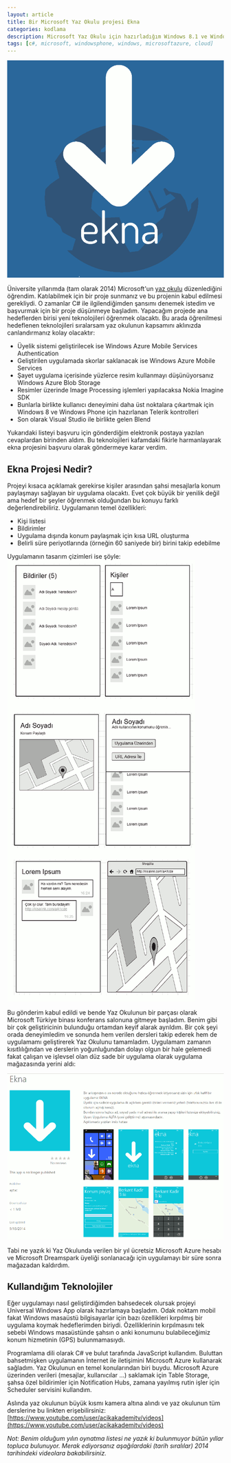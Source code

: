 ```yaml
---
layout: article
title: Bir Microsoft Yaz Okulu projesi Ekna
categories: kodlama
description: Microsoft Yaz Okulu için hazırladığım Windows 8.1 ve Windows Phone 8.1 uygulama projesi
tags: [c#, microsoft, windowsphone, windows, microsoftazure, cloud]
---
```

<a href="/images/2016-08-20-ekna-projesi/ekna_logo.png" title="Ekna Posteri"><img src="/images/2016-08-20-ekna-projesi/ekna_logo.png" class="pure-img" alt="Ekna Posteri"></a>

Üniversite yıllarımda (tam olarak 2014) Microsoft'un [yaz okulu](https://www.microsoft.com/turkiye/yaz-okulu/) düzenlediğini öğrendim. Katılabilmek için bir proje sunmanız ve bu projenin kabul edilmesi gerekliydi. O zamanlar C# ile ilgilendiğimden şansımı denemek istedim ve başvurmak için bir proje düşünmeye başladım. Yapacağım projede ana hedeflerden birisi yeni teknolojileri öğrenmek olacaktı. Bu arada öğrenilmesi hedeflenen teknolojileri sıralarsam yaz okulunun kapsamını aklınızda canlandırmanız kolay olacaktır:

- Üyelik sistemi geliştirilecek ise Windows Azure Mobile Services Authentication
- Geliştirilen uygulamada skorlar saklanacak ise Windows Azure Mobile Services
- Şayet uygulama içerisinde yüzlerce resim kullanmayı düşünüyorsanız Windows Azure Blob Storage
- Resimler üzerinde Image Processing işlemleri yapılacaksa Nokia Imagine SDK
- Bunlarla birlikte kullanıcı deneyimini daha üst noktalara çıkartmak için Windows 8 ve Windows Phone için hazırlanan Telerik kontrolleri
- Son olarak Visual Studio ile birlikte gelen Blend

Yukarıdaki listeyi başvuru için gönderdiğim elektronik postaya yazılan cevaplardan birinden aldım. Bu teknolojileri kafamdaki fikirle harmanlayarak ekna projesini başvuru olarak göndermeye karar verdim.

## Ekna Projesi Nedir?
Projeyi kısaca açıklamak gerekirse kişiler arasından şahsi mesajlarla konum paylaşmayı sağlayan bir uygulama olacaktı. Evet çok büyük bir yenilik değil ama hedef bir şeyler öğrenmek olduğundan bu konuyu farklı değerlendirebiliriz. Uygulamanın temel özellikleri:

- Kişi listesi
- Bildirimler
- Uygulama dışında konum paylaşmak için kısa URL oluşturma
- Belirli süre periyotlarında (örneğin 60 saniyede bir) birini takip edebilme

Uygulamanın tasarım çizimleri ise şöyle:
<a href="/images/2016-08-20-ekna-projesi/mockups.png" title="Ekna Mockups"><img src="/images/2016-08-20-ekna-projesi/mockups.png" class="pure-img" alt="Ekna Mockups"></a>

Bu gönderim kabul edildi ve bende Yaz Okulunun bir parçası olarak Microsoft Türkiye binası konferans salonuna gitmeye başladım. Benim gibi bir çok geliştiricinin bulunduğu ortamdan keyif alarak ayrıldım. Bir çok şeyi orada deneyimledim ve sonunda hem verilen dersleri takip ederek hem de uygulamamı geliştirerek Yaz Okulunu tamamladım. Uygulamam zamanın kısıtlılığından ve derslerin yoğunluğundan dolayı olgun bir hale gelemedi fakat çalışan ve işlevsel olan düz sade bir uygulama olarak uygulama mağazasında yerini aldı:

<a href="/images/2016-08-20-ekna-projesi/ekna_wp_store.png" title="Ekna Windows Phone Store"><img src="/images/2016-08-20-ekna-projesi/ekna_wp_store.png" class="pure-img" alt="Ekna Windows Phone Store"></a>

Tabi ne yazık ki Yaz Okulunda verilen bir yıl ücretsiz Microsoft Azure hesabı ve Microsoft Dreamspark üyeliği sonlanacağı için uygulamayı bir süre sonra mağazadan kaldırdım.

## Kullandığım Teknolojiler
Eğer uygulamayı nasıl geliştirdiğimden bahsedecek olursak projeyi Universal Windows App olarak hazırlamaya başladım. Odak noktam mobil fakat Windows masaüstü bilgisayarlar için bazı özellikleri kırpılmış bir uygulama koymak hedeflerimden biriydi. Özelliklerinin kırpılmasını tek sebebi Windows masaüstünde şahsın o anki konumunu bulabileceğimiz konum hizmetinin (GPS) bulunmamasıydı.

Programlama dili olarak C# ve bulut tarafında JavaScript kullandım. Buluttan bahsetmişken uygulamanın İnternet ile iletişimini Microsoft Azure kullanarak sağladım. Yaz Okulunun en temel konularından biri buydu. Microsoft Azure üzerinden verileri (mesajlar, kullanıcılar ...) saklamak için Table Storage, şahsa özel bildirimler için Notification Hubs, zamana yayılmış rutin işler için Scheduler servisini kullandım.

Aslında yaz okulunun büyük kısmı kamera altına alındı ve yaz okulunun tüm derslerine bu linkten erişebilirsiniz: [https://www.youtube.com/user/acikakademitv/videos](https://www.youtube.com/user/acikakademitv/videos) 

*Not: Benim olduğum yılın oynatma listesi ne yazık ki bulunmuyor bütün yıllar topluca bulunuyor. Merak ediyorsanız aşağılardaki (tarih sıralılar) 2014 tarihindeki videolara bakabilirsiniz.*